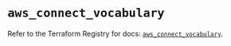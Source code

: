 # `aws_connect_vocabulary`

Refer to the Terraform Registry for docs: [`aws_connect_vocabulary`](https://registry.terraform.io/providers/hashicorp/aws/6.18.0/docs/resources/connect_vocabulary).
